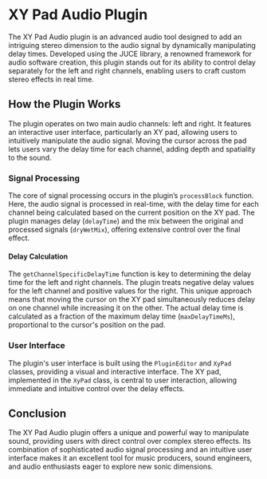 # XY Pad Audio Plugin

The XY Pad Audio plugin is an advanced audio tool designed to add an intriguing stereo dimension to the audio signal by dynamically manipulating delay times. Developed using the JUCE library, a renowned framework for audio software creation, this plugin stands out for its ability to control delay separately for the left and right channels, enabling users to craft custom stereo effects in real time.

## How the Plugin Works

The plugin operates on two main audio channels: left and right. It features an interactive user interface, particularly an XY pad, allowing users to intuitively manipulate the audio signal. Moving the cursor across the pad lets users vary the delay time for each channel, adding depth and spatiality to the sound.

### Signal Processing

The core of signal processing occurs in the plugin’s `processBlock` function. Here, the audio signal is processed in real-time, with the delay time for each channel being calculated based on the current position on the XY pad. The plugin manages delay (`delayTime`) and the mix between the original and processed signals (`dryWetMix`), offering extensive control over the final effect.

#### Delay Calculation

The `getChannelSpecificDelayTime` function is key to determining the delay time for the left and right channels. The plugin treats negative delay values for the left channel and positive values for the right. This unique approach means that moving the cursor on the XY pad simultaneously reduces delay on one channel while increasing it on the other. The actual delay time is calculated as a fraction of the maximum delay time (`maxDelayTimeMs`), proportional to the cursor's position on the pad.

### User Interface

The plugin's user interface is built using the `PluginEditor` and `XyPad` classes, providing a visual and interactive interface. The XY pad, implemented in the `XyPad` class, is central to user interaction, allowing immediate and intuitive control over the delay effects.

## Conclusion

The XY Pad Audio plugin offers a unique and powerful way to manipulate sound, providing users with direct control over complex stereo effects. Its combination of sophisticated audio signal processing and an intuitive user interface makes it an excellent tool for music producers, sound engineers, and audio enthusiasts eager to explore new sonic dimensions.
